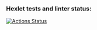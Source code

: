 ### Hexlet tests and linter status:
[![Actions Status](https://github.com/n1k1ta42/devops-for-programmers-project-lvl1/workflows/hexlet-check/badge.svg)](https://github.com/n1k1ta42/devops-for-programmers-project-lvl1/actions)